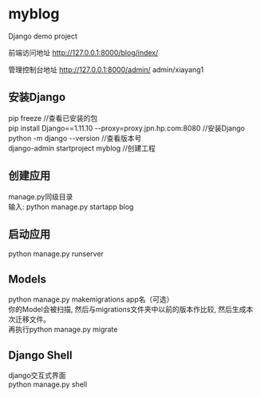# myblog
Django demo project

前端访问地址
http://127.0.0.1:8000/blog/index/

管理控制台地址
http://127.0.0.1:8000/admin/
admin/xiayang1

## 安装Django
pip freeze //查看已安装的包  
pip install Django==1.11.10 --proxy=proxy.jpn.hp.com:8080 //安装Django  
python -m django --version //查看版本号  
django-admin startproject myblog //创建工程  

## 创建应用  
manage.py同级目录  
输入: python manage.py startapp blog

## 启动应用  
python manage.py runserver  

## Models  
python manage.py makemigrations app名（可选）  
你的Model会被扫描, 然后与migrations文件夹中以前的版本作比较, 然后生成本次迁移文件。  
再执行python manage.py migrate

## Django Shell  
django交互式界面  
python manage.py shell